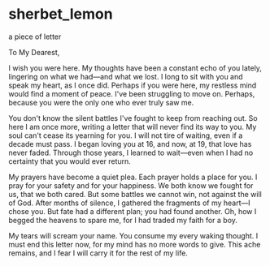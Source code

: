 # sherbet_lemon
a piece of letter

To My Dearest,

I wish you were here. My thoughts have been a constant echo of you lately, lingering on what we had—and what we lost. I long to sit with you and speak my heart, as I once did. Perhaps if you were here, my restless mind would find a moment of peace. I've been struggling to move on. Perhaps, because you were the only one who ever truly saw me. 

You don't know the silent battles I've fought to keep from reaching out. So here I am once more, writing a letter that will never find its way to you. My soul can't cease its yearning for you. I will not tire of waiting, even if a decade must pass. I began loving you at 16, and now, at 19, that love has never faded. Through those years, I learned to wait—even when I had no certainty that you would ever return. 

My prayers have become a quiet plea. Each prayer holds a place for you. I pray for your safety and for your happiness. We both know we fought for us, that we both cared. But some battles we cannot win, not against the will of God. After months of silence, I gathered the fragments of my heart—I chose you. But fate had a different plan; you had found another. Oh, how I begged the heavens to spare me, for I had traded my faith for a boy.

My tears will scream your name. You consume my every waking thought. I must end this letter now, for my mind has no more words to give. This ache remains, and I fear I will carry it for the rest of my life.
